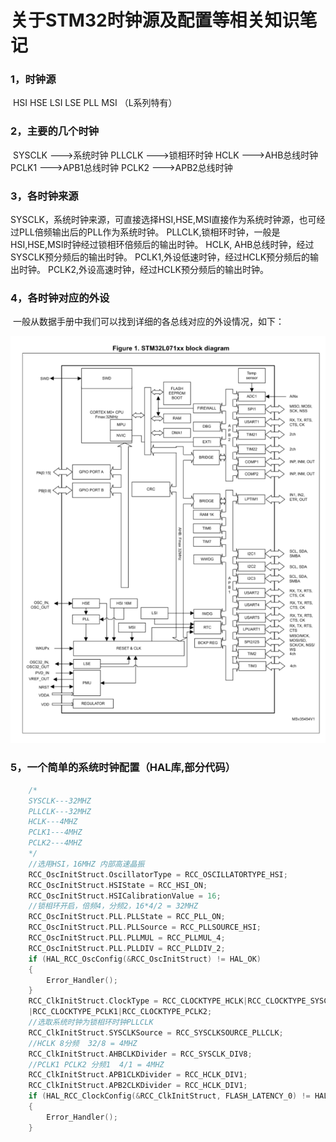 # 关于STM32时钟源及配置等相关知识笔记

### 1，时钟源

​	HSI
    	HSE
    	LSI
    	LSE
    	PLL
    	MSI （L系列特有）

### 2，主要的几个时钟

​	SYSCLK --->系统时钟
	PLLCLK --->锁相环时钟
	HCLK --->AHB总线时钟
	PCLK1 --->APB1总线时钟
	PCLK2 --->APB2总线时钟

### 3，各时钟来源

​	SYSCLK，系统时钟来源，可直接选择HSI,HSE,MSI直接作为系统时钟源，也可经过PLL倍频输出后的PLL作为系统时钟。
	PLLCLK,锁相环时钟，一般是HSI,HSE,MSI时钟经过锁相环倍频后的输出时钟。
	HCLK, AHB总线时钟，经过SYSCLK预分频后的输出时钟。
	PCLK1,外设低速时钟，经过HCLK预分频后的输出时钟。
	PCLK2,外设高速时钟，经过HCLK预分频后的输出时钟。

### 4，各时钟对应的外设

​	一般从数据手册中我们可以找到详细的各总线对应的外设情况，如下：

![外设对应图](https://github.com/dancersky/Blog/blob/master/STM32/img/%E5%A4%96%E8%AE%BE%E5%AF%B9%E5%BA%94%E5%9B%BE.png)

### 5，一个简单的系统时钟配置（HAL库,部分代码）

```c
	/*
	SYSCLK---32MHZ
	PLLCLK---32MHZ
	HCLK---4MHZ
	PCLK1---4MHZ
	PCLK2---4MHZ
	*/
	//选用HSI，16MHZ 内部高速晶振
    RCC_OscInitStruct.OscillatorType = RCC_OSCILLATORTYPE_HSI;
    RCC_OscInitStruct.HSIState = RCC_HSI_ON;
    RCC_OscInitStruct.HSICalibrationValue = 16;
	//锁相环开启，倍频4，分频2，16*4/2 = 32MHZ
    RCC_OscInitStruct.PLL.PLLState = RCC_PLL_ON;
    RCC_OscInitStruct.PLL.PLLSource = RCC_PLLSOURCE_HSI;
    RCC_OscInitStruct.PLL.PLLMUL = RCC_PLLMUL_4;
    RCC_OscInitStruct.PLL.PLLDIV = RCC_PLLDIV_2;
    if (HAL_RCC_OscConfig(&RCC_OscInitStruct) != HAL_OK)
    {
    	Error_Handler();
    }
    RCC_ClkInitStruct.ClockType = RCC_CLOCKTYPE_HCLK|RCC_CLOCKTYPE_SYSCLK
    |RCC_CLOCKTYPE_PCLK1|RCC_CLOCKTYPE_PCLK2;
	//选取系统时钟为锁相环时钟PLLCLK
    RCC_ClkInitStruct.SYSCLKSource = RCC_SYSCLKSOURCE_PLLCLK;
	//HCLK 8分频  32/8 = 4MHZ
    RCC_ClkInitStruct.AHBCLKDivider = RCC_SYSCLK_DIV8;
	//PCLK1 PCLK2 分频1  4/1 = 4MHZ
    RCC_ClkInitStruct.APB1CLKDivider = RCC_HCLK_DIV1;
    RCC_ClkInitStruct.APB2CLKDivider = RCC_HCLK_DIV1;
    if (HAL_RCC_ClockConfig(&RCC_ClkInitStruct, FLASH_LATENCY_0) != HAL_OK)
    {
    	Error_Handler();
    }
```

